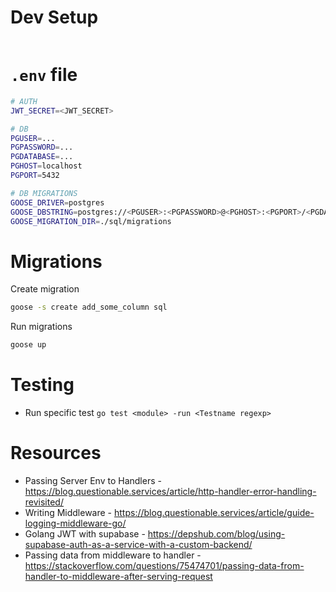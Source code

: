 # Dev Setup

```sh

```

# `.env` file

```sh
# AUTH
JWT_SECRET=<JWT_SECRET>

# DB
PGUSER=...
PGPASSWORD=...
PGDATABASE=...
PGHOST=localhost
PGPORT=5432

# DB MIGRATIONS
GOOSE_DRIVER=postgres
GOOSE_DBSTRING=postgres://<PGUSER>:<PGPASSWORD>@<PGHOST>:<PGPORT>/<PGDATABASE>?sslmode=disable
GOOSE_MIGRATION_DIR=./sql/migrations
```

# Migrations

Create migration

```sh
goose -s create add_some_column sql
```

Run migrations

```sh
goose up
```

# Testing

- Run specific test `go test <module> -run <Testname regexp>`

# Resources

- Passing Server Env to Handlers - https://blog.questionable.services/article/http-handler-error-handling-revisited/
- Writing Middleware - https://blog.questionable.services/article/guide-logging-middleware-go/
- Golang JWT with supabase - https://depshub.com/blog/using-supabase-auth-as-a-service-with-a-custom-backend/
- Passing data from middleware to handler - https://stackoverflow.com/questions/75474701/passing-data-from-handler-to-middleware-after-serving-request
